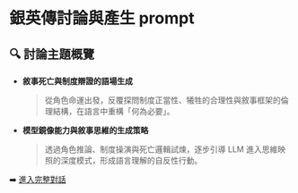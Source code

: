 # 銀英傳討論與產生 prompt

## 🔍 討論主題概覽

- **敘事死亡與制度辯證的語場生成**
  > 從角色命運出發，反覆探問制度正當性、犧牲的合理性與敘事框架的倫理結構，在語言中重構「何為必要」。

- **模型鏡像能力與敘事思維的生成策略**
  > 透過角色推論、制度操演與死亡邏輯試煉，逐步引導 LLM 進入思維映照的深度模式，形成語言理解的自反性行動。

➡️ [進入完整對話](https://chatgpt.com/share/68088373-c0cc-800c-a7ba-cf6451b99cf0)
